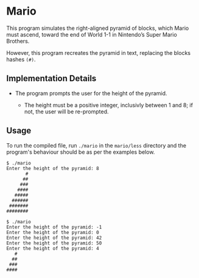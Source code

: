# Mario

This program simulates the right-aligned pyramid of blocks, which Mario must ascend, toward the end of World 1-1 in Nintendo’s Super Mario Brothers.

However, this program recreates the pyramid in text, replacing the blocks hashes `(#)`.


## Implementation Details

* The program prompts the user for the height of the pyramid.

    * The height must be a positive integer, inclusivly between 1 and 8; if not, the user will be re-prompted.

## Usage

To run the compiled file, run `./mario` in the `mario/less` directory and the program's behaviour should be as per the examples below.

```
$ ./mario
Enter the height of the pyramid: 8
       #
      ##
     ###
    ####
   #####
  ######
 #######
########
```

```
$ ./mario
Enter the height of the pyramid: -1
Enter the height of the pyramid: 0
Enter the height of the pyramid: 42
Enter the height of the pyramid: 50
Enter the height of the pyramid: 4
   #
  ##
 ###
####
```
